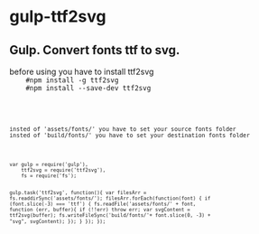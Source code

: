 <h1>gulp-ttf2svg </h1>
<h2>Gulp. Convert fonts ttf to svg. </h2>
<p>
  before using you have to install ttf2svg 
  <code>
    #npm install -g ttf2svg
    #npm install --save-dev ttf2svg
  <code>
</p>
<p>
insted of 'assets/fonts/' you have to set your source fonts folder
insted of 'build/fonts/' you have to set your destination fonts folder
</p>
<pre>
<code>
var gulp = require('gulp'),
    ttf2svg = require('ttf2svg'),
    fs = require('fs');

gulp.task('ttf2svg', function(){
    var filesArr = fs.readdirSync('assets/fonts/');
    filesArr.forEach(function(font) {
        if (font.slice(-3) === 'ttf') {
            fs.readFile('assets/fonts/' + font, function (err, buffer){
                if (!!err) throw err;
                var svgContent = ttf2svg(buffer);
                fs.writeFileSync('build/fonts/'+ font.slice(0, -3) + "svg", svgContent);
            });
        }
    });
});
</code>
</pre>



